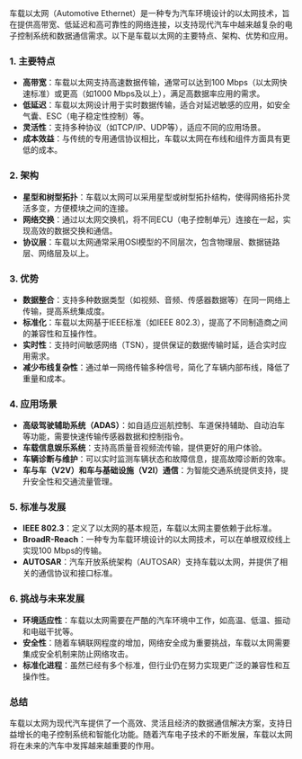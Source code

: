 车载以太网（Automotive Ethernet）是一种专为汽车环境设计的以太网技术，旨在提供高带宽、低延迟和高可靠性的网络连接，以支持现代汽车中越来越复杂的电子控制系统和数据通信需求。以下是车载以太网的主要特点、架构、优势和应用。

### 1. **主要特点**
- **高带宽**：车载以太网支持高速数据传输，通常可以达到100 Mbps（以太网快速标准）或更高（如1000 Mbps及以上），满足高数据率应用的需求。
- **低延迟**：车载以太网设计用于实时数据传输，适合对延迟敏感的应用，如安全气囊、ESC（电子稳定性控制）等。
- **灵活性**：支持多种协议（如TCP/IP、UDP等），适应不同的应用场景。
- **成本效益**：与传统的专用通信协议相比，车载以太网在布线和组件方面具有更低的成本。

### 2. **架构**
- **星型和树型拓扑**：车载以太网可以采用星型或树型拓扑结构，使得网络拓扑灵活多变，方便模块之间的连接。
- **网络交换**：通过以太网交换机，将不同ECU（电子控制单元）连接在一起，实现高效的数据交换和通信。
- **协议层**：车载以太网通常采用OSI模型的不同层次，包含物理层、数据链路层、网络层及以上。

### 3. **优势**
- **数据整合**：支持多种数据类型（如视频、音频、传感器数据等）在同一网络上传输，提高系统集成度。
- **标准化**：车载以太网基于IEEE标准（如IEEE 802.3），提高了不同制造商之间的兼容性和互操作性。
- **实时性**：支持时间敏感网络（TSN），提供保证的数据传输时延，适合实时应用需求。
- **减少布线复杂性**：通过单一网络传输多种信号，简化了车辆内部布线，降低了重量和成本。

### 4. **应用场景**
- **高级驾驶辅助系统（ADAS）**：如自适应巡航控制、车道保持辅助、自动泊车等功能，需要快速传输传感器数据和控制指令。
- **车载信息娱乐系统**：支持高质量音视频流传输，提供更好的用户体验。
- **车辆诊断与维护**：可以实时监测车辆状态和故障信息，提高故障诊断的效率。
- **车与车（V2V）和车与基础设施（V2I）通信**：为智能交通系统提供支持，提升安全性和交通流量管理。

### 5. **标准与发展**
- **IEEE 802.3**：定义了以太网的基本规范，车载以太网主要依赖于此标准。
- **BroadR-Reach**：一种专为车载环境设计的以太网技术，可以在单根双绞线上实现100 Mbps的传输。
- **AUTOSAR**：汽车开放系统架构（AUTOSAR）支持车载以太网，并提供了相关的通信协议和接口标准。

### 6. **挑战与未来发展**
- **环境适应性**：车载以太网需要在严酷的汽车环境中工作，如高温、低温、振动和电磁干扰等。
- **安全性**：随着车辆联网程度的增加，网络安全成为重要挑战，车载以太网需要集成安全机制来防止网络攻击。
- **标准化进程**：虽然已经有多个标准，但行业仍在努力实现更广泛的兼容性和互操作性。

### 总结
车载以太网为现代汽车提供了一个高效、灵活且经济的数据通信解决方案，支持日益增长的电子控制系统和智能化功能。随着汽车电子技术的不断发展，车载以太网将在未来的汽车中发挥越来越重要的作用。